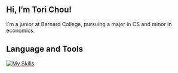 ## Hi, I’m Tori Chou!

I'm a junior at Barnard College, pursuing a major in CS and minor in economics. 

## Language and Tools
[![My Skills](https://skillicons.dev/icons?i=java,c,python,html,css,bootstrap,figma,sqlite,react,javascript,git&theme=light )](https://skillicons.dev)
